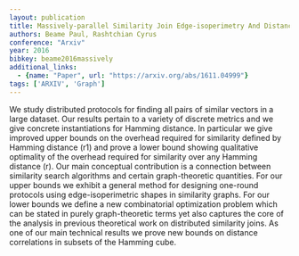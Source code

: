 ```yaml
---
layout: publication
title: Massively-parallel Similarity Join Edge-isoperimetry And Distance Correlations On The Hypercube
authors: Beame Paul, Rashtchian Cyrus
conference: "Arxiv"
year: 2016
bibkey: beame2016massively
additional_links:
  - {name: "Paper", url: "https://arxiv.org/abs/1611.04999"}
tags: ['ARXIV', 'Graph']
---
```

We study distributed protocols for finding all pairs of similar vectors in a large dataset. Our results pertain to a variety of discrete metrics and we give concrete instantiations for Hamming distance. In particular we give improved upper bounds on the overhead required for similarity defined by Hamming distance (r1) and prove a lower bound showing qualitative optimality of the overhead required for similarity over any Hamming distance (r). Our main conceptual contribution is a connection between similarity search algorithms and certain graph-theoretic quantities. For our upper bounds we exhibit a general method for designing one-round protocols using edge-isoperimetric shapes in similarity graphs. For our lower bounds we define a new combinatorial optimization problem which can be stated in purely graph-theoretic terms yet also captures the core of the analysis in previous theoretical work on distributed similarity joins. As one of our main technical results we prove new bounds on distance correlations in subsets of the Hamming cube.
